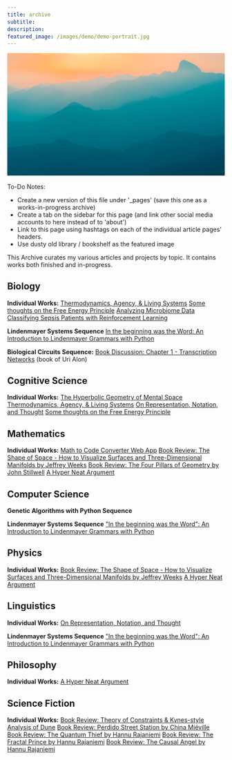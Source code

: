```yaml
---
title: archive
subtitle: 
description: 
featured_image: /images/demo/demo-portrait.jpg
---
```


![](/images/demo/demo-landscape.jpg)

To-Do Notes:

- Create a new version of this file under '_pages' (save this one as a works-in-progress archive)
- Create a tab on the sidebar for this page (and link other social media accounts to here instead of to 'about')
- Link to this page using hashtags on each of the individual article pages' headers.
- Use dusty old library / bookshelf as the featured image

This Archive curates my various articles and projects by topic.  It contains works both finished and in-progress.
## Biology

**Individual Works:**
[Thermodynamics, Agency, & Living Systems](https://mundyreimer.github.io/blog/thermodynamics-agency-livingsystems)
[Some thoughts on the Free Energy Principle]()
[Analyzing Microbiome Data](https://towardsdatascience.com/analyzing-microbiome-data-320728b56b8e)
[Classifying Sepsis Patients with Reinforcement Learning](https://github.com/mundyreimer/RL-Sepsis-Prediction)

**Lindenmayer Systems Sequence**
[In the beginning was the Word: An Introduction to Lindenmayer Grammars with Python]()

**Biological Circuits Sequence:**
[Book Discussion: Chapter 1 - Transcription Networks]() (book of Uri Alon)

## Cognitive Science

**Individual Works:**
[The Hyperbolic Geometry of Mental Space](https://mundyreimer.github.io/blog/hyperbolic-geometry-mental-space)
[Thermodynamics, Agency, & Living Systems](https://mundyreimer.github.io/blog/thermodynamics-agency-livingsystems)
[On Representation, Notation, and Thought](https://mundyreimer.github.io/blog/representation-notation-thought)
[Some thoughts on the Free Energy Principle]()

## Mathematics

**Individual Works:**
[Math to Code Converter Web App](https://mundyreimer.github.io/math2code_sphinx_docs/)
[Book Review: The Shape of Space - How to Visualize Surfaces and Three-Dimensional Manifolds by Jeffrey Weeks](https://www.goodreads.com/review/show/3404405359)
[Book Review: The Four Pillars of Geometry by John Stillwell](https://www.goodreads.com/review/show/3563763717)
[A Hyper Neat Argument](https://mundyreimer.github.io/blog/hyper-neat-argument)

## Computer Science

**Genetic Algorithms with Python Sequence**

**Lindenmayer Systems Sequence**
["In the beginning was the Word": An Introduction to Lindenmayer Grammars with Python]()

## Physics

**Individual Works:**
[Book Review: The Shape of Space - How to Visualize Surfaces and Three-Dimensional Manifolds by Jeffrey Weeks](https://www.goodreads.com/review/show/3404405359)
[A Hyper Neat Argument](https://www.goodreads.com/review/show/3563763717)

## Linguistics

**Individual Works:**
[On Representation, Notation, and Thought](https://mundyreimer.github.io/blog/representation-notation-thought)

**Lindenmayer Systems Sequence**
["In the beginning was the Word": An Introduction to Lindenmayer Grammars with Python]()

## Philosophy

**Individual Works:**
[A Hyper Neat Argument](https://mundyreimer.github.io/blog/hyper-neat-argument)

## Science Fiction

**Individual Works:**
[Book Review: Theory of Constraints & Kynes-style Analysis of Dune](https://mundyreimer.github.io/blog/theory-of-constraints-dune)
[Book Review: Perdido Street Station by China Miéville](https://mundyreimer.github.io/blog/book-review-perdidostreetstation)
[Book Review: The Quantum Thief by Hannu Rajaniemi](https://mundyreimer.github.io/blog/book-review-thequantumthief)
[Book Review: The Fractal Prince by Hannu Rajaniemi](https://mundyreimer.github.io/blog/book-review-thefractalprince)
[Book Review: The Causal Angel by Hannu Rajaniemi](https://mundyreimer.github.io/blog/book-review-thecausalangel)





